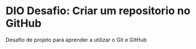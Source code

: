 # DIO Desafio: Criar um repositorio no GitHub
Desafio de projeto para aprender a utilizar o Git e GitHub
